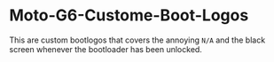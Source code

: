 # Moto-G6-Custome-Boot-Logos
This are custom bootlogos that covers the annoying ``N/A`` and the black screen whenever the bootloader has been unlocked.
